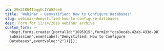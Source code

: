 ```yaml
---
id: 29k31B64TaqgUcIYWG2smS
title: 'Webinar - Demystified: How to Configure Databases'
slug: webinar-demystified-how-to-configure-databases
desc: Form for 11/14/2018 webinar archive
custom_form: >-
  hbspt.forms.create({portalId:"1695915",formId:"cca3ecab-42ab-433d-9878-7e6bc783a5ca",css:"",target:"#hsFormContainer",onFormSubmit:function(e){window.dataLayer=window.dataLayer||[],window.dataLayer.push({event:"GAEvent",eventCategory:"Webinar",eventAction:"Form
  Submission",eventLabel:"Demystified: How to Configure
  Databases",eventValue:"2"})}});
---
```


  